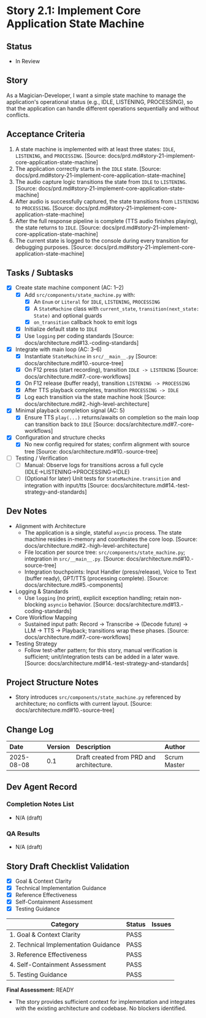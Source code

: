 # Story 2.1: Implement Core Application State Machine

## Status
- In Review

## Story
As a Magician-Developer, I want a simple state machine to manage the application's operational status (e.g., IDLE, LISTENING, PROCESSING), so that the application can handle different operations sequentially and without conflicts.

## Acceptance Criteria
1. A state machine is implemented with at least three states: `IDLE`, `LISTENING`, and `PROCESSING`. [Source: docs/prd.md#story-21-implement-core-application-state-machine]
2. The application correctly starts in the `IDLE` state. [Source: docs/prd.md#story-21-implement-core-application-state-machine]
3. The audio capture logic transitions the state from `IDLE` to `LISTENING`. [Source: docs/prd.md#story-21-implement-core-application-state-machine]
4. After audio is successfully captured, the state transitions from `LISTENING` to `PROCESSING`. [Source: docs/prd.md#story-21-implement-core-application-state-machine]
5. After the full response pipeline is complete (TTS audio finishes playing), the state returns to `IDLE`. [Source: docs/prd.md#story-21-implement-core-application-state-machine]
6. The current state is logged to the console during every transition for debugging purposes. [Source: docs/prd.md#story-21-implement-core-application-state-machine]

## Tasks / Subtasks
- [x] Create state machine component (AC: 1–2)
  - [x] Add `src/components/state_machine.py` with:
    - [x] An `Enum` or `Literal` for `IDLE`, `LISTENING`, `PROCESSING`
    - [x] A `StateMachine` class with `current_state`, `transition(next_state: State)` and optional guards
    - [x] `on_transition` callback hook to emit logs
  - [x] Initialize default state to `IDLE`
  - [x] Use `logging` per coding standards [Source: docs/architecture.md#13.-coding-standards]
- [x] Integrate with main loop (AC: 3–6)
  - [x] Instantiate `StateMachine` in `src/__main__.py` [Source: docs/architecture.md#10.-source-tree]
  - [x] On F12 press (start recording), transition `IDLE -> LISTENING` [Source: docs/architecture.md#7.-core-workflows]
  - [x] On F12 release (buffer ready), transition `LISTENING -> PROCESSING`
  - [x] After TTS playback completes, transition `PROCESSING -> IDLE`
  - [x] Log each transition via the state machine hook [Source: docs/architecture.md#2.-high-level-architecture]
- [x] Minimal playback completion signal (AC: 5)
  - [x] Ensure TTS `play(...)` returns/awaits on completion so the main loop can transition back to `IDLE` [Source: docs/architecture.md#7.-core-workflows]
- [x] Configuration and structure checks
  - [x] No new config required for states; confirm alignment with source tree [Source: docs/architecture.md#10.-source-tree]
- [ ] Testing / Verification
  - [ ] Manual: Observe logs for transitions across a full cycle (IDLE→LISTENING→PROCESSING→IDLE)
  - [ ] (Optional for later) Unit tests for `StateMachine.transition` and integration with input/tts [Source: docs/architecture.md#14.-test-strategy-and-standards]

## Dev Notes
- Alignment with Architecture
  - The application is a single, stateful `asyncio` process. The state machine resides in-memory and coordinates the core loop. [Source: docs/architecture.md#2.-high-level-architecture]
  - File location per source tree: `src/components/state_machine.py`; integration in `src/__main__.py`. [Source: docs/architecture.md#10.-source-tree]
  - Integration touchpoints: Input Handler (press/release), Voice to Text (buffer ready), GPT/TTS (processing complete). [Source: docs/architecture.md#5.-components]
- Logging & Standards
  - Use `logging` (no print), explicit exception handling; retain non-blocking `asyncio` behavior. [Source: docs/architecture.md#13.-coding-standards]
- Core Workflow Mapping
  - Sustained input path: Record -> Transcribe -> (Decode future) -> LLM -> TTS -> Playback; transitions wrap these phases. [Source: docs/architecture.md#7.-core-workflows]
- Testing Strategy
  - Follow test-after pattern; for this story, manual verification is sufficient; unit/integration tests can be added in a later wave. [Source: docs/architecture.md#14.-test-strategy-and-standards]

## Project Structure Notes
- Story introduces `src/components/state_machine.py` referenced by architecture; no conflicts with current layout. [Source: docs/architecture.md#10.-source-tree]

## Change Log
| Date | Version | Description | Author |
| :--- | :--- | :--- | :--- |
| 2025-08-08 | 0.1 | Draft created from PRD and architecture. | Scrum Master |

## Dev Agent Record

### Completion Notes List
- N/A (draft)

### QA Results
- N/A (draft)

## Story Draft Checklist Validation

- [x] Goal & Context Clarity
- [x] Technical Implementation Guidance
- [x] Reference Effectiveness
- [x] Self-Containment Assessment
- [x] Testing Guidance

| Category                             | Status | Issues |
| ------------------------------------ | ------ | ------ |
| 1. Goal & Context Clarity            | PASS   |        |
| 2. Technical Implementation Guidance | PASS   |        |
| 3. Reference Effectiveness           | PASS   |        |
| 4. Self-Containment Assessment       | PASS   |        |
| 5. Testing Guidance                  | PASS   |        |

**Final Assessment:** READY

- The story provides sufficient context for implementation and integrates with the existing architecture and codebase. No blockers identified.

